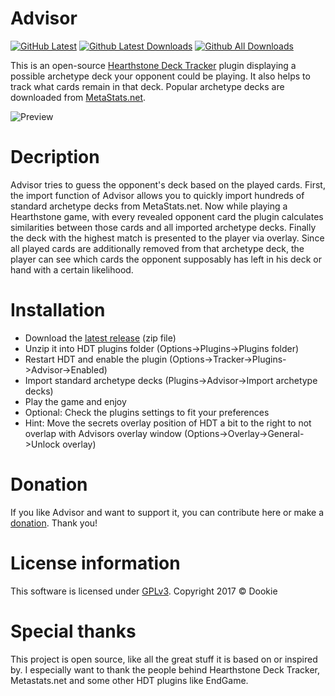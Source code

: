 # Advisor
[![GitHub Latest](https://img.shields.io/github/release/djdookie/advisor.svg)](https://github.com/djdookie/Advisor/releases/latest)
[![Github Latest Downloads](https://img.shields.io/github/downloads/djdookie/advisor/latest/total.svg)](https://github.com/djdookie/Advisor/releases/latest)
[![Github All Downloads](https://img.shields.io/github/downloads/djdookie/advisor/total.svg)](https://github.com/djdookie/Advisor/releases)

This is an open-source [Hearthstone Deck Tracker](https://github.com/HearthSim/Hearthstone-Deck-Tracker) plugin displaying a possible archetype deck your opponent could be playing. It also helps to track what cards remain in that deck. Popular archetype decks are downloaded from [MetaStats.net](https://www.metastats.net).

![Preview](https://github.com/djdookie/Advisor/blob/master/AdvisorPreview.jpg "Preview")

# Decription
Advisor tries to guess the opponent's deck based on the played cards.
First, the import function of Advisor allows you to quickly import hundreds of standard archetype decks from MetaStats.net.
Now while playing a Hearthstone game, with every revealed opponent card the plugin calculates similarities between those cards and all imported archetype decks.
Finally the deck with the highest match is presented to the player via overlay.
Since all played cards are additionally removed from that archetype deck, the player can see which cards the opponent supposably has left in his deck or hand with a certain likelihood.

# Installation
- Download the [latest release](https://github.com/djdookie/Advisor/releases) (zip file)
- Unzip it into HDT plugins folder (Options->Plugins->Plugins folder)
- Restart HDT and enable the plugin (Options->Tracker->Plugins->Advisor->Enabled)
- Import standard archetype decks (Plugins->Advisor->Import archetype decks)
- Play the game and enjoy
- Optional: Check the plugins settings to fit your preferences
- Hint: Move the secrets overlay position of HDT a bit to the right to not overlap with Advisors overlay window (Options->Overlay->General->Unlock overlay)

# Donation
If you like Advisor and want to support it, you can contribute here or make a [donation](https://paypal.me/djdookie). Thank you!

# License information
This software is licensed under [GPLv3](https://www.gnu.org/licenses/gpl-3.0). Copyright 2017 © Dookie

# Special thanks
This project is open source, like all the great stuff it is based on or inspired by.
I especially want to thank the people behind Hearthstone Deck Tracker, Metastats.net and some other HDT plugins like EndGame.
